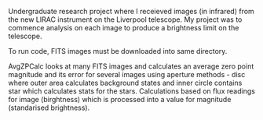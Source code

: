 Undergraduate research project where I receieved images (in infrared) from the new LIRAC instrument on the Liverpool telescope. My project was to commence analysis on each image to produce a brightness limit on the telescope.

To run code, FITS images must be downloaded into same directory.

AvgZPCalc looks at many FITS images and calculates an average zero point magnitude and its error for several images using aperture methods - disc where outer area calculates background states and inner circle contains star which calculates stats for the stars. Calculations based on flux readings for image (birghtness) which is processed into a value for magnitude (standarised brightness). 


